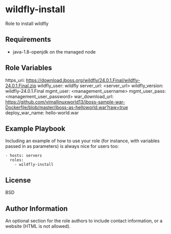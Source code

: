 wildfly-install
===============

Role to install wildfly

Requirements
------------

- java-1.8-openjdk on the managed node

Role Variables
--------------

https_uri: https://download.jboss.org/wildfly/24.0.1.Final/wildfly-24.0.1.Final.zip
wildfly_user: wildfly
server_url: <server_url>
wildfly_version: wildfly-24.0.1.Final
mgmt_user: <management_username>
mgmt_user_pass: <management_user_password> 
war_download_url: https://github.com/vimallinuxworld13/jboss-sample-war-Dockerfile/blob/master/jboss-as-helloworld.war?raw=true
deploy_war_name: hello-world.war


Example Playbook
----------------

Including an example of how to use your role (for instance, with variables passed in as parameters) is always nice for users too:

    - hosts: servers
      roles:
        - wildfly-install

License
-------

BSD

Author Information
------------------

An optional section for the role authors to include contact information, or a website (HTML is not allowed).
